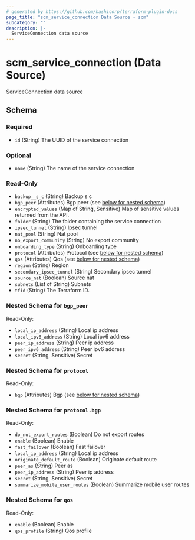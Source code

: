 ```yaml
---
# generated by https://github.com/hashicorp/terraform-plugin-docs
page_title: "scm_service_connection Data Source - scm"
subcategory: ""
description: |-
  ServiceConnection data source
---
```


# scm_service_connection (Data Source)

ServiceConnection data source



<!-- schema generated by tfplugindocs -->
## Schema

### Required

- `id` (String) The UUID of the service connection

### Optional

- `name` (String) The name of the service connection

### Read-Only

- `backup__s_c` (String) Backup s c
- `bgp_peer` (Attributes) Bgp peer (see [below for nested schema](#nestedatt--bgp_peer))
- `encrypted_values` (Map of String, Sensitive) Map of sensitive values returned from the API.
- `folder` (String) The folder containing the service connection
- `ipsec_tunnel` (String) Ipsec tunnel
- `nat_pool` (String) Nat pool
- `no_export_community` (String) No export community
- `onboarding_type` (String) Onboarding type
- `protocol` (Attributes) Protocol (see [below for nested schema](#nestedatt--protocol))
- `qos` (Attributes) Qos (see [below for nested schema](#nestedatt--qos))
- `region` (String) Region
- `secondary_ipsec_tunnel` (String) Secondary ipsec tunnel
- `source_nat` (Boolean) Source nat
- `subnets` (List of String) Subnets
- `tfid` (String) The Terraform ID.

<a id="nestedatt--bgp_peer"></a>
### Nested Schema for `bgp_peer`

Read-Only:

- `local_ip_address` (String) Local ip address
- `local_ipv6_address` (String) Local ipv6 address
- `peer_ip_address` (String) Peer ip address
- `peer_ipv6_address` (String) Peer ipv6 address
- `secret` (String, Sensitive) Secret


<a id="nestedatt--protocol"></a>
### Nested Schema for `protocol`

Read-Only:

- `bgp` (Attributes) Bgp (see [below for nested schema](#nestedatt--protocol--bgp))

<a id="nestedatt--protocol--bgp"></a>
### Nested Schema for `protocol.bgp`

Read-Only:

- `do_not_export_routes` (Boolean) Do not export routes
- `enable` (Boolean) Enable
- `fast_failover` (Boolean) Fast failover
- `local_ip_address` (String) Local ip address
- `originate_default_route` (Boolean) Originate default route
- `peer_as` (String) Peer as
- `peer_ip_address` (String) Peer ip address
- `secret` (String, Sensitive) Secret
- `summarize_mobile_user_routes` (Boolean) Summarize mobile user routes



<a id="nestedatt--qos"></a>
### Nested Schema for `qos`

Read-Only:

- `enable` (Boolean) Enable
- `qos_profile` (String) Qos profile
